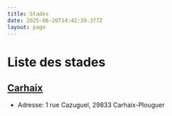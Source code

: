 ```yaml
---
title: Stades
date: 2025-06-26T14:42:39.377Z
layout: page
---
```


# Liste des stades


## [Carhaix](/stades/Carhaix/)
- Adresse: 1 rue Cazuguel, 29833 Carhaix-Plouguer


